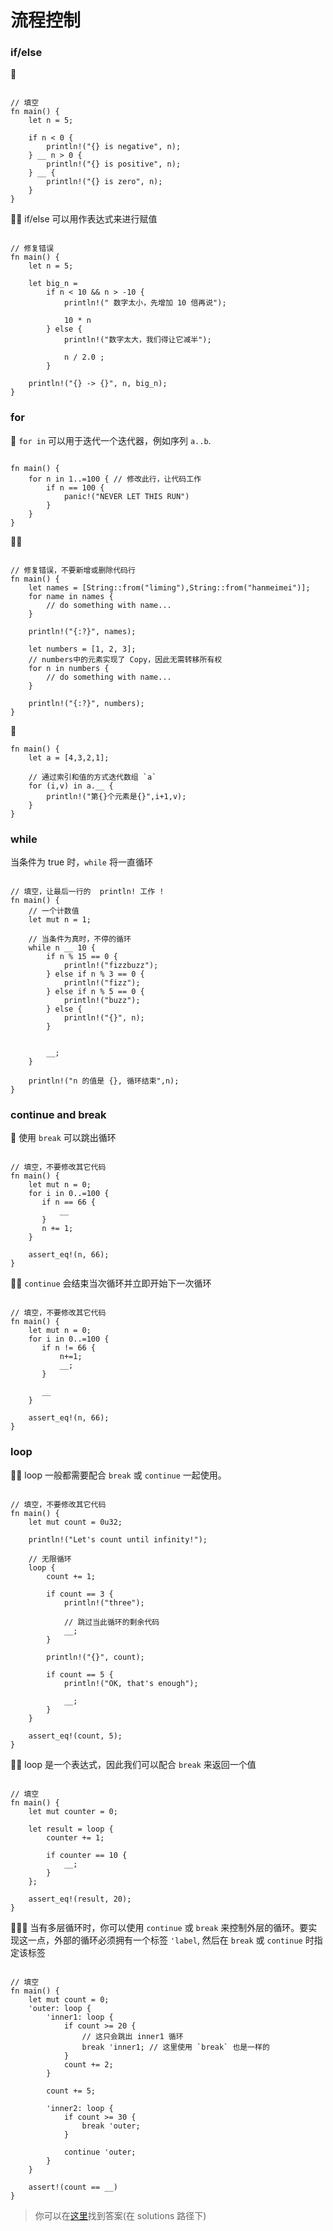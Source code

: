 # 流程控制

### if/else
🌟 
```rust,editable

// 填空
fn main() {
    let n = 5;

    if n < 0 {
        println!("{} is negative", n);
    } __ n > 0 {
        println!("{} is positive", n);
    } __ {
        println!("{} is zero", n);
    }
} 
```

🌟🌟 if/else 可以用作表达式来进行赋值
```rust,editable

// 修复错误
fn main() {
    let n = 5;

    let big_n =
        if n < 10 && n > -10 {
            println!(" 数字太小，先增加 10 倍再说");

            10 * n
        } else {
            println!("数字太大，我们得让它减半");

            n / 2.0 ;
        }

    println!("{} -> {}", n, big_n);
} 
```

### for
🌟 `for in` 可以用于迭代一个迭代器，例如序列 `a..b`.

```rust,editable

fn main() {
    for n in 1..=100 { // 修改此行，让代码工作
        if n == 100 {
            panic!("NEVER LET THIS RUN")
        }
    }
} 
```


🌟🌟 
```rust,editable

// 修复错误，不要新增或删除代码行
fn main() {
    let names = [String::from("liming"),String::from("hanmeimei")];
    for name in names {
        // do something with name...
    }

    println!("{:?}", names);

    let numbers = [1, 2, 3];
    // numbers中的元素实现了 Copy，因此无需转移所有权
    for n in numbers {
        // do something with name...
    }
    
    println!("{:?}", numbers);
} 
```

🌟
```rust,editable
fn main() {
    let a = [4,3,2,1];

    // 通过索引和值的方式迭代数组 `a` 
    for (i,v) in a.__ {
        println!("第{}个元素是{}",i+1,v);
    }
}
```

### while
当条件为 true 时，`while` 将一直循环

```rust,editable

// 填空，让最后一行的  println! 工作 !
fn main() {
    // 一个计数值
    let mut n = 1;

    // 当条件为真时，不停的循环
    while n __ 10 {
        if n % 15 == 0 {
            println!("fizzbuzz");
        } else if n % 3 == 0 {
            println!("fizz");
        } else if n % 5 == 0 {
            println!("buzz");
        } else {
            println!("{}", n);
        }


        __;
    }

    println!("n 的值是 {}, 循环结束",n);
}
```

### continue and break
🌟 使用 `break` 可以跳出循环
```rust,editable

// 填空，不要修改其它代码
fn main() {
    let mut n = 0;
    for i in 0..=100 {
       if n == 66 {
           __
       }
       n += 1;
    }

    assert_eq!(n, 66);
}
```

🌟🌟 `continue` 会结束当次循环并立即开始下一次循环
```rust,editable

// 填空，不要修改其它代码
fn main() {
    let mut n = 0;
    for i in 0..=100 {
       if n != 66 {
           n+=1;
           __;
       }
       
       __
    }

    assert_eq!(n, 66);
}
```

### loop 

🌟🌟 loop 一般都需要配合 `break` 或 `continue` 一起使用。

```rust,editable

// 填空，不要修改其它代码
fn main() {
    let mut count = 0u32;

    println!("Let's count until infinity!");

    // 无限循环
    loop {
        count += 1;

        if count == 3 {
            println!("three");

            // 跳过当此循环的剩余代码
            __;
        }

        println!("{}", count);

        if count == 5 {
            println!("OK, that's enough");

            __;
        }
    }

    assert_eq!(count, 5);
}
```

🌟🌟 loop 是一个表达式，因此我们可以配合 `break` 来返回一个值
```rust,editable

// 填空
fn main() {
    let mut counter = 0;

    let result = loop {
        counter += 1;

        if counter == 10 {
            __;
        }
    };

    assert_eq!(result, 20);
}
```

🌟🌟🌟 当有多层循环时，你可以使用 `continue` 或 `break` 来控制外层的循环。要实现这一点，外部的循环必须拥有一个标签 `'label`, 然后在 `break` 或 `continue` 时指定该标签

```rust,editable

// 填空
fn main() {
    let mut count = 0;
    'outer: loop {
        'inner1: loop {
            if count >= 20 {
                // 这只会跳出 inner1 循环
                break 'inner1; // 这里使用 `break` 也是一样的
            }
            count += 2;
        }

        count += 5;

        'inner2: loop {
            if count >= 30 {
                break 'outer;
            }

            continue 'outer;
        }
    }

    assert!(count == __)
}
```

> 你可以在[这里](https://github.com/sunface/rust-by-practice)找到答案(在 solutions 路径下) 
